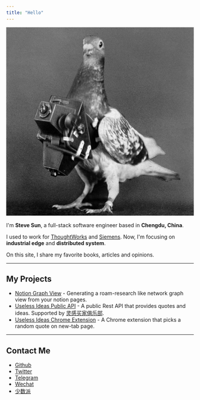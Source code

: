 ```yaml
---
title: "Hello"
---
```


![%profile%](/images/g.png)

I'm **Steve Sun**, a full-stack software engineer based in **Chengdu, China**.

I used to work for [ThoughtWorks](https://www.thoughtworks.com/) and [Siemens](https://www.siemens.com/global/en.html). Now, I'm focusing on **industrial edge** and **distributed system**.

On this site, I share my favorite books, articles and opinions.

---

## My Projects

- [Notion Graph View](https://github.com/stevedsun/notion-graph-view) - Generating a roam-research like network graph view from your notion pages.
- [Useless Ideas Public API](https://q24.io/useless) - A public Rest API that provides quotes and ideas. Supported by [灵感买家俱乐部](https://club.q24.io/).
- [Useless Ideas Chrome Extension](https://github.com/stevedsun/useless-idea-chrome-extension) - A Chrome extension that picks a random quote on new-tab page.

---

## Contact Me

- [Github](https://github.com/stevedsun)
- [Twitter](https://twitter.com/way2steve)
- [Telegram](https://t.me/poorRideoReception)
- [Wechat](https://mp.weixin.qq.com/s/zSNl-n4B9l9wyZYGVcnVJw)
- [少数派](https://sspai.com/u/radiowave/overview)
